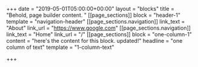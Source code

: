 +++
date = "2019-05-01T05:00:00+00:00"
layout = "blocks"
title = "Behold, page builder content. "
[[page_sections]]
block = "header-1"
template = "navigation-header"
[[page_sections.navigation]]
link_text = "About"
link_url = "https://www.google.com"
[[page_sections.navigation]]
link_text = "Home"
link_url = "/"
[[page_sections]]
block = "one-column-1"
content = "here's the content for this block. updated!"
headline = "one column of text"
template = "1-column-text"

+++
